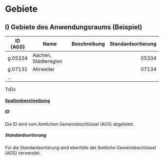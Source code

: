 

# Gebiete

## I) Gebiete des Anwendungsraums (Beispiel)

|ID (AGS)|Name|Beschreibung|Standardsortierung|
|---|---|---|---:|
g.05334 | Aachen, Städteregion | | 05334
g.07131 | Ahrweiler | | 07134
... |

ToDo

#### <ins>Spaltenbeschreibung</ins>

##### ID

Die ID wird vom Amtlichen Gemeindeschlüssel (AGS) abgeleitet.


##### Standardsortierung

Für die Standardsortierung wird ebenfalls der Amtliche Gemeindeschlüssel (AGS) verwendet.

